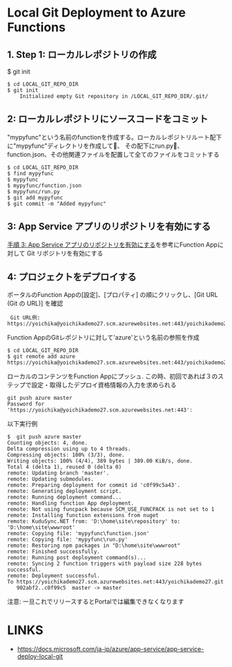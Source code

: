 # Local Git Deployment to Azure Functions


## 1. Step 1: ローカルレポジトリの作成
$ git init
```
$ cd LOCAL_GIT_REPO_DIR
$ git init
    Initialized empty Git repository in /LOCAL_GIT_REPO_DIR/.git/
```

## 2: ローカルレポジトリにソースコードをコミット
"mypyfunc"という名前のfunctionを作成する。ローカルレポジトリルート配下に"mypyfunc"ディレクトリを作成して、 その配下にrun.py、 function.json、その他関連ファイルを配置して全てのファイルをコミットする

```
$ cd LOCAL_GIT_REPO_DIR
$ find mypyfunc
$ mypyfunc
$ mypyfunc/function.json
$ mypyfunc/run.py
$ git add mypyfunc
$ git commit -m "Added mypyfunc"
```

## 3: App Service アプリのリポジトリを有効にする
[手順 3: App Service アプリのリポジトリを有効にする](https://docs.microsoft.com/ja-jp/azure/app-service/app-service-deploy-local-git#span-data-ttu-idd68c5-131a-namestep3a手順-3-app-service-アプリのリポジトリを有効にするspanspan-classsxs-lookupspan-data-stu-idd68c5-131a-namestep3astep-3-enable-the-app-service-app-repositoryspanspan)を参考にFunction Appに対して Git リポジトリを有効にする


## 4: プロジェクトをデプロイする

ポータルのFunction Appの[設定]、[プロパティ] の順にクリックし、[Git URL (Git の URL)] を確認
```
 Git URL例: https://yoichika@yoichikademo27.scm.azurewebsites.net:443/yoichikademo27.git
```

Function AppのGitレポジトリに対して'azure'という名前の参照を作成

```
$ cd LOCAL_GIT_REPO_DIR
$ git remote add azure https://yoichika@yoichikademo27.scm.azurewebsites.net:443/yoichikademo27.git
```

ローカルのコンテンツをFunction Appにプッシュ. この時、初回であれば３のステップで設定・取得したデプロイ資格情報の入力を求められる
```
git push azure master
Password for 'https://yoichika@yoichikademo27.scm.azurewebsites.net:443':
```

以下実行例
```
$  git push azure master
Counting objects: 4, done.
Delta compression using up to 4 threads.
Compressing objects: 100% (3/3), done.
Writing objects: 100% (4/4), 389 bytes | 389.00 KiB/s, done.
Total 4 (delta 1), reused 0 (delta 0)
remote: Updating branch 'master'.
remote: Updating submodules.
remote: Preparing deployment for commit id 'c0f99c5a43'.
remote: Generating deployment script.
remote: Running deployment command...
remote: Handling function App deployment.
remote: Not using funcpack because SCM_USE_FUNCPACK is not set to 1
remote: Installing function extensions from nuget
remote: KuduSync.NET from: 'D:\home\site\repository' to: 'D:\home\site\wwwroot'
remote: Copying file: 'mypyfunc\function.json'
remote: Copying file: 'mypyfunc\run.py'
remote: Restoring npm packages in "D:\home\site\wwwroot"
remote: Finished successfully.
remote: Running post deployment command(s)...
remote: Syncing 2 function triggers with payload size 228 bytes successful.
remote: Deployment successful.
To https://yoichikademo27.scm.azurewebsites.net:443/yoichikademo27.git
   902abf2..c0f99c5  master -> master
```
注意: 一旦これでリリースするとPortalでは編集できなくなります


# LINKS
* https://docs.microsoft.com/ja-jp/azure/app-service/app-service-deploy-local-git
